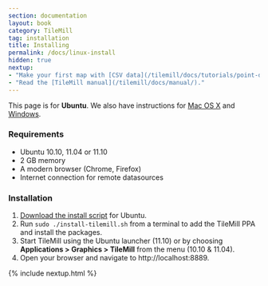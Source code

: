 ```yaml
---
section: documentation
layout: book
category: TileMill
tag: installation
title: Installing
permalink: /docs/linux-install
hidden: true
nextup:
- "Make your first map with [CSV data](/tilemill/docs/tutorials/point-data/)."
- "Read the [TileMill manual](/tilemill/docs/manual/)."
---
```

This page is for **Ubuntu**. We also have instructions for [Mac OS X](/tilemill/docs/mac-install) and [Windows](/tilemill/docs/win-install).

### Requirements
<ul class='checklist'>
  <li class='check'>Ubuntu 10.10, 11.04 or 11.10</li>
  <li class='check'>2 GB memory</li>
  <li class='check'>A modern browser (Chrome, Firefox)</li>
  <li class='check'>Internet connection for remote datasources</li>
</ul>

### Installation
1. [Download the install script]({{site.categories.homepage[0].platforms[1].url}}) for Ubuntu.
2. Run `sudo ./install-tilemill.sh` from a terminal to add the TileMill PPA and install the packages.
3. Start TileMill using the Ubuntu launcher (11.10) or by choosing **Applications > Graphics > TileMill** from the menu (10.10 & 11.04).
4. Open your browser and navigate to http://localhost:8889.

{% include nextup.html %}
